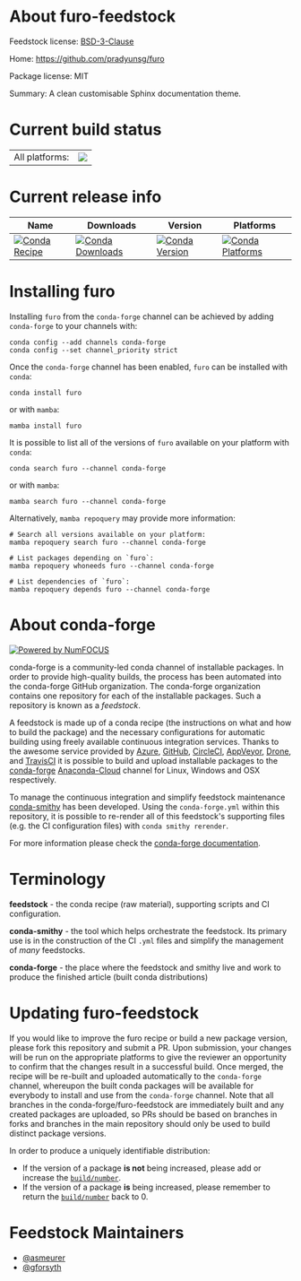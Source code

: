About furo-feedstock
====================

Feedstock license: [BSD-3-Clause](https://github.com/conda-forge/furo-feedstock/blob/main/LICENSE.txt)

Home: https://github.com/pradyunsg/furo

Package license: MIT

Summary: A clean customisable Sphinx documentation theme.

Current build status
====================


<table><tr><td>All platforms:</td>
    <td>
      <a href="https://dev.azure.com/conda-forge/feedstock-builds/_build/latest?definitionId=11477&branchName=main">
        <img src="https://dev.azure.com/conda-forge/feedstock-builds/_apis/build/status/furo-feedstock?branchName=main">
      </a>
    </td>
  </tr>
</table>

Current release info
====================

| Name | Downloads | Version | Platforms |
| --- | --- | --- | --- |
| [![Conda Recipe](https://img.shields.io/badge/recipe-furo-green.svg)](https://anaconda.org/conda-forge/furo) | [![Conda Downloads](https://img.shields.io/conda/dn/conda-forge/furo.svg)](https://anaconda.org/conda-forge/furo) | [![Conda Version](https://img.shields.io/conda/vn/conda-forge/furo.svg)](https://anaconda.org/conda-forge/furo) | [![Conda Platforms](https://img.shields.io/conda/pn/conda-forge/furo.svg)](https://anaconda.org/conda-forge/furo) |

Installing furo
===============

Installing `furo` from the `conda-forge` channel can be achieved by adding `conda-forge` to your channels with:

```
conda config --add channels conda-forge
conda config --set channel_priority strict
```

Once the `conda-forge` channel has been enabled, `furo` can be installed with `conda`:

```
conda install furo
```

or with `mamba`:

```
mamba install furo
```

It is possible to list all of the versions of `furo` available on your platform with `conda`:

```
conda search furo --channel conda-forge
```

or with `mamba`:

```
mamba search furo --channel conda-forge
```

Alternatively, `mamba repoquery` may provide more information:

```
# Search all versions available on your platform:
mamba repoquery search furo --channel conda-forge

# List packages depending on `furo`:
mamba repoquery whoneeds furo --channel conda-forge

# List dependencies of `furo`:
mamba repoquery depends furo --channel conda-forge
```


About conda-forge
=================

[![Powered by
NumFOCUS](https://img.shields.io/badge/powered%20by-NumFOCUS-orange.svg?style=flat&colorA=E1523D&colorB=007D8A)](https://numfocus.org)

conda-forge is a community-led conda channel of installable packages.
In order to provide high-quality builds, the process has been automated into the
conda-forge GitHub organization. The conda-forge organization contains one repository
for each of the installable packages. Such a repository is known as a *feedstock*.

A feedstock is made up of a conda recipe (the instructions on what and how to build
the package) and the necessary configurations for automatic building using freely
available continuous integration services. Thanks to the awesome service provided by
[Azure](https://azure.microsoft.com/en-us/services/devops/), [GitHub](https://github.com/),
[CircleCI](https://circleci.com/), [AppVeyor](https://www.appveyor.com/),
[Drone](https://cloud.drone.io/welcome), and [TravisCI](https://travis-ci.com/)
it is possible to build and upload installable packages to the
[conda-forge](https://anaconda.org/conda-forge) [Anaconda-Cloud](https://anaconda.org/)
channel for Linux, Windows and OSX respectively.

To manage the continuous integration and simplify feedstock maintenance
[conda-smithy](https://github.com/conda-forge/conda-smithy) has been developed.
Using the ``conda-forge.yml`` within this repository, it is possible to re-render all of
this feedstock's supporting files (e.g. the CI configuration files) with ``conda smithy rerender``.

For more information please check the [conda-forge documentation](https://conda-forge.org/docs/).

Terminology
===========

**feedstock** - the conda recipe (raw material), supporting scripts and CI configuration.

**conda-smithy** - the tool which helps orchestrate the feedstock.
                   Its primary use is in the construction of the CI ``.yml`` files
                   and simplify the management of *many* feedstocks.

**conda-forge** - the place where the feedstock and smithy live and work to
                  produce the finished article (built conda distributions)


Updating furo-feedstock
=======================

If you would like to improve the furo recipe or build a new
package version, please fork this repository and submit a PR. Upon submission,
your changes will be run on the appropriate platforms to give the reviewer an
opportunity to confirm that the changes result in a successful build. Once
merged, the recipe will be re-built and uploaded automatically to the
`conda-forge` channel, whereupon the built conda packages will be available for
everybody to install and use from the `conda-forge` channel.
Note that all branches in the conda-forge/furo-feedstock are
immediately built and any created packages are uploaded, so PRs should be based
on branches in forks and branches in the main repository should only be used to
build distinct package versions.

In order to produce a uniquely identifiable distribution:
 * If the version of a package **is not** being increased, please add or increase
   the [``build/number``](https://docs.conda.io/projects/conda-build/en/latest/resources/define-metadata.html#build-number-and-string).
 * If the version of a package **is** being increased, please remember to return
   the [``build/number``](https://docs.conda.io/projects/conda-build/en/latest/resources/define-metadata.html#build-number-and-string)
   back to 0.

Feedstock Maintainers
=====================

* [@asmeurer](https://github.com/asmeurer/)
* [@gforsyth](https://github.com/gforsyth/)

